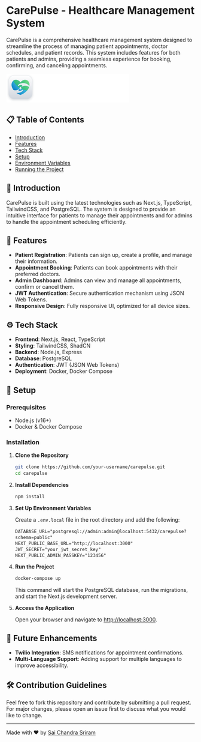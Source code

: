 # CarePulse - Healthcare Management System

CarePulse is a comprehensive healthcare management system designed to streamline the process of managing patient appointments, doctor schedules, and patient records. This system includes features for both patients and admins, providing a seamless experience for booking, confirming, and canceling appointments.

![CarePulse Dashboard](public/assets/icons/logo-full.svg)

## 📋 Table of Contents

- [Introduction](#introduction)
- [Features](#features)
- [Tech Stack](#tech-stack)
- [Setup](#setup)
- [Environment Variables](#environment-variables)
- [Running the Project](#running-the-project)

## 🤖 Introduction

CarePulse is built using the latest technologies such as Next.js, TypeScript, TailwindCSS, and PostgreSQL. The system is designed to provide an intuitive interface for patients to manage their appointments and for admins to handle the appointment scheduling efficiently.

## 🔋 Features

- **Patient Registration**: Patients can sign up, create a profile, and manage their information.
- **Appointment Booking**: Patients can book appointments with their preferred doctors.
- **Admin Dashboard**: Admins can view and manage all appointments, confirm or cancel them.
- **JWT Authentication**: Secure authentication mechanism using JSON Web Tokens.
- **Responsive Design**: Fully responsive UI, optimized for all device sizes.

## ⚙️ Tech Stack

- **Frontend**: Next.js, React, TypeScript
- **Styling**: TailwindCSS, ShadCN
- **Backend**: Node.js, Express
- **Database**: PostgreSQL
- **Authentication**: JWT (JSON Web Tokens)
- **Deployment**: Docker, Docker Compose

## 🤸 Setup

### Prerequisites

- Node.js (v16+)
- Docker & Docker Compose

### Installation

1. **Clone the Repository**

   ```bash
   git clone https://github.com/your-username/carepulse.git
   cd carepulse
   ```

2. **Install Dependencies**

   ```bash
   npm install
   ```

3. **Set Up Environment Variables**

   Create a `.env.local` file in the root directory and add the following:

   ```env
   DATABASE_URL="postgresql://admin:admin@localhost:5432/carepulse?schema=public"
   NEXT_PUBLIC_BASE_URL="http://localhost:3000"
   JWT_SECRET="your_jwt_secret_key"
   NEXT_PUBLIC_ADMIN_PASSKEY="123456"
   ```

4. **Run the Project**

   ```bash
   docker-compose up
   ```

   This command will start the PostgreSQL database, run the migrations, and start the Next.js development server.

5. **Access the Application**

   Open your browser and navigate to [http://localhost:3000](http://localhost:3000).

## 🚀 Future Enhancements

- **Twilio Integration**: SMS notifications for appointment confirmations.
- **Multi-Language Support**: Adding support for multiple languages to improve accessibility.

## 🛠️ Contribution Guidelines

Feel free to fork this repository and contribute by submitting a pull request. For major changes, please open an issue first to discuss what you would like to change.

---

Made with ❤️ by [Sai Chandra Sriram](https://github.com/saichandras)
